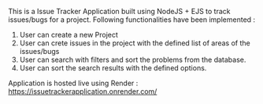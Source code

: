 This is a Issue Tracker Application built using NodeJS + EJS to track issues/bugs for a project.
Following functionalities have been implemented :
1. User can create a new Project
2. User can crete issues in the project with the defined list of areas of the issues/bugs
3. User can search with filters and sort the problems from the database.
4. User can sort the search results with the defined options.


Application is hosted live using Render : 
https://issuetrackerapplication.onrender.com/
